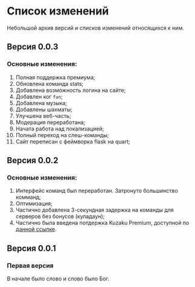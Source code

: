 # Список изменений

Небольшой архив версий и списков изменений относящихся к ним.
## Версия 0.0.3

### Основные изменения:

1. Полная поддержка премиума;
2. Обновлена команда stats;
3. Добавлена возможность логина на сайте;
4. Добавлен ког `fun`; 
5. Добавлена музыка;
6. Добавлены шахматы;
7. Улучшена веб-часть;
8. Модерация переработана;
9. Начата работа над локализацией;
10. Полный переход на слеш-команды;
11. Сайт переписан с феймворка flask на quart;

## Версия 0.0.2

### Основные изменения: 

1. Интерфейс команд был переработан. Затронуто большинство комманд;
2. Оптимизация;
3. Частично добавлена 3-секундная задержка на команды для серверов без бонусов \(куладаун\);
4. Частично была введена потдержка Kuzaku Premium, доступной по [данной ссылке](https://boosty.to/kuzaku).

## Версия 0.0.1

### Первая версия

В начале было слово и слово было Бог.

